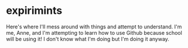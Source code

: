 # expirimints
Here's where I'll mess around with things and attempt to understand.
I'm me, Anne, and I'm attempting to learn how to use Github because school will be using it!
I don't know what I'm doing but I'm doing it anyway.
